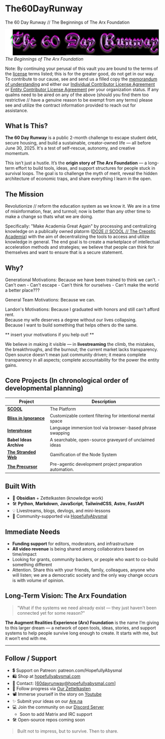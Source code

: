 # The60DayRunway
The 60 Day Runway // The Beginnings of The Arx Foundation

![The 60 Day Runway.jpg](https://github.com/Hopefully-Abysmal/The60DayRunway/blob/main/0%20-%20Housekeeping%2F_Attatchments%2FThe%2060%20Day%20Runway.png)
_The Beginnings of The Arx Foundation_

Note: By continuing your perusal of this vault you are bound to the terms of the [license](https://github.com/Hopefully-Abysmal/The60DayRunway/blob/main/license.md) terms listed; this is for the greater good, do not get in our way. To contribute to our cause, see and send us a filled copy the [memorandum of understanding](https://github.com/Hopefully-Abysmal/The60DayRunway/blob/main/0%20-%20Housekeeping/Contractual%20Agreements/Memorandum%20of%20Understanding.md)  and either our [Individual Contributor License Agreement](https://github.com/Hopefully-Abysmal/The60DayRunway/blob/main/0%20-%20Housekeeping/Contractual%20Agreements/Individual%20Contributor%20Exclusive%20License%20Agreement.md) or [Entity Contributor License Agreement](https://github.com/Hopefully-Abysmal/The60DayRunway/blob/main/0%20-%20Housekeeping/Contractual%20Agreements/Entity%20Contributor%20Exclusive%20License%20Agreement.md) per your organization status. If any qualms need to be aired on any of the above (should you find them too restrictive // have a genuine reason to be exempt from any terms) please see and utilize the contract information provided to reach out for assistance.

## What Is This?

**The 60 Day Runway** is a public 2-month challenge to escape student debt, secure housing, and build a sustainable, creator-owned life — all before June 30, 2025. It's a test of self-rescue, autonomy, and creative momentum.

This isn’t just a hustle. It’s the **origin story of The Arx Foundation** — a long-term effort to build tools, ideas, and support structures for people stuck in survival loops. The goal is to challenge the myth of merit, reveal the hidden architecture of economic traps, and share everything I learn in the open.

## The Mission

Revolutionize // reform the education system as we know it. We are in a time of misinformation, fear, and turmoil; now is better than any other time to make a change so thats what we are doing.

Specifically: "Make Academia Great Again" by processing and centralizing knowledge on a publically owned platorm ([DO2E // SCOOL // The Creostic Academia](https://github.com/Hopefully-Abysmal/The60DayRunway/blob/main/6%20-%20Projects/Outreach/Building%20a%20Better%20Future%20Through%20Business%20and%20AI%20Application.md)) with the aim of decentralizing the tools to access and utilize knowledge in general. The end goal is to create a marketplace of intellectual acceleration methods and strategies; we believe that people can think for themselves and want to ensure that is a secure statement.

## Why?

Generational Motivations:
	Because we have been trained to think we can't.
	- Can't own
	- Can't escape
	- Can't think for ourselves
	- Can't make the world a better place???

General Team Motivations:
	Because we can.

Landon's Motivations:
	Because I graduated with honors and still can't afford rent.  
	Because my wife deserves a degree without our lives collapsing.  
	Because I want to build something that helps others do the same.

** insert your motivations if you help out! **

We believe in making it visible — in **livestreaming** the climb, the mistakes, the breakthroughs, and the burnout; the current market lacks transparency. Open source doesn't mean just community driven; it means complete transparency in all aspects; complete accountability for the power the entity gains.


## Core Projects (In chronological order of developmental planning)

| Project                                                                                                                                                                                                                           | Description                                                 |
| --------------------------------------------------------------------------------------------------------------------------------------------------------------------------------------------------------------------------------- | ----------------------------------------------------------- |
| **[SCOOL](https://github.com/Hopefully-Abysmal/The60DayRunway/blob/main/6%20-%20Projects/Outreach/Building%20a%20Better%20Future%20Through%20Business%20and%20AI%20Application.md)**                                              | The Platform                                                |
| **[Bliss in Ignorance](https://github.com/Hopefully-Abysmal/The60DayRunway/blob/main/6%20-%20Projects/The%20Creostic%20Academia/Bliss%20In%20Ignorance/%F0%9F%90%9D%20Bliss%20in%20Ignorance%20(BII)%20%E2%80%93%20Tasklist.md)** | Customizable content filtering for intentional mental space |
| **[Interphrase](https://github.com/Hopefully-Abysmal/The60DayRunway/blob/main/6%20-%20Projects/The%20Creostic%20Academia/Interphrase/%F0%9F%8C%90%20Interphrase%20%E2%80%94%20Tasklist.md)**                                      | Language immersion tool via browser-based phrase swapping   |
| **Babel Ideas Archive**                                                                                                                                                                                                           | A searchable, open-source graveyard of unclaimed ideas      |
| **[The Stranded Web](https://github.com/Hopefully-Abysmal/The60DayRunway/blob/main/6%20-%20Projects/The%20Stranded%20Web/Gamification%20of%20the%20Node%20System.md)**                                                            | Gamification of the Node System                             |
| **[The Precursor](https://github.com/Hopefully-Abysmal/The60DayRunway/blob/main/6%20-%20Projects/The%20Precursor/Project%20Planning%20Automation.md)**                                                                            | Pre-agentic development project preparation automation.     |

## Built With

- 🧠 **Obsidian** + Zettelkasten (knowledge work)
- 🛠️ **Python**, **Markdown**, **JavaScript**, **TailwindCSS**, **Astro**, **FastAPI**
- 💡 Livestreams, blogs, devlogs, and mini-lessons
- 🎥 Community-supported via [HopefullyAbysmal](patreon.com/HopefullyAbysmal)

## Immediate Needs

- **Funding support** for editors, moderators, and infrastructure
- **All video revenue** is being shared among collaborators based on time/impact
- Looking for grants, community backers, or people who want to co-build something different
- Attention. Share this with your friends, family, colleagues, anyone who will listen; we are a democratic society and the only way change occurs is with volume of opinion.

## Long-Term Vision: The Arx Foundation

> "What if the systems we need already exist — they just haven't been connected yet for some reason?"

**The Augment Realities Experience (Arx) Foundation** is the name I’m giving to this larger dream — a network of open tools, ideas, stories, and support systems to help people survive long enough to create. It starts with me, but it won’t end with me.

---

## Follow / Support

- 💲 Support on Patreon: patreon.com/HopefullyAbysmal
- 🛍️ Shop at [hopefullyabysmal.com](hopefullyabysmal.com)
- 💌 Contact: [60dayrunway@hopefullyabysmal.com]
- 🧭 Follow progress via [Our Zettelkasten](https://hopefullyabysmal.github.io)
- 📽️ Immerse yourself in the story on [Youtube](https://www.youtube.com/@HopefullyAbysmal/)
- ✨ Submit your ideas on our [Are.na](https://www.are.na/nxlounojeoi/misc-community-ideas)
- 💻 Join the community on our [Discord Server](https://discord.gg/WM8uWWwUH7 )
	- Soon to add Matrix and IRC support
- 🛠️ Open-source repos coming soon

> Built not to impress, but to survive. Then to share.
